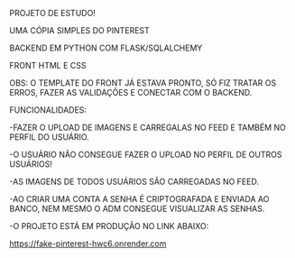 
PROJETO DE ESTUDO!

UMA CÓPIA SIMPLES DO PINTEREST

BACKEND EM PYTHON COM FLASK/SQLALCHEMY

FRONT HTML E CSS

OBS: O TEMPLATE DO FRONT JÁ ESTAVA PRONTO, SÓ FIZ TRATAR OS ERROS, FAZER AS VALIDAÇÕES E CONECTAR COM O BACKEND.

FUNCIONALIDADES:

-FAZER O UPLOAD DE IMAGENS E CARREGALAS NO FEED E TAMBÉM NO PERFIL DO USUÁRIO.

-O USUÁRIO NÃO CONSEGUE FAZER O UPLOAD NO PERFIL DE OUTROS USUÁRIOS!

-AS IMAGENS DE TODOS USUÁRIOS SÃO CARREGADAS NO FEED.

-AO CRIAR UMA CONTA A SENHA É CRIPTOGRAFADA E ENVIADA AO BANCO, NEM MESMO O ADM CONSEGUE VISUALIZAR AS SENHAS.

-O PROJETO ESTÁ EM PRODUÇÃO NO LINK ABAIXO:

https://fake-pinterest-hwc6.onrender.com
